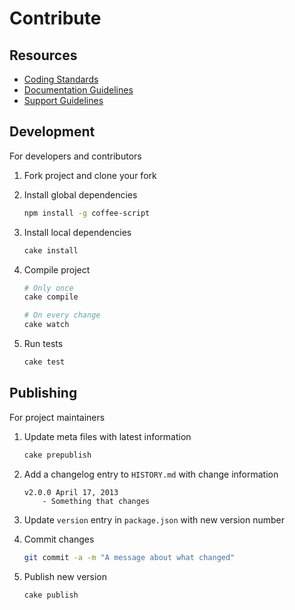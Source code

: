 <!--
v1.3.22 June 23, 2013
https://github.com/bevry/base
-->


# Contribute


## Resources

- [Coding Standards](http://learn.bevry.me/community/coding-standards)
- [Documentation Guidelines](http://learn.bevry.me/community/documentation-guidelines)
- [Support Guidelines](http://learn.bevry.me/community/support-guidelines)


## Development

For developers and contributors

1. Fork project and clone your fork

2. Install global dependencies

	``` bash
	npm install -g coffee-script
	```

3. Install local dependencies

	``` bash
	cake install
	```

4. Compile project

	``` bash
	# Only once
	cake compile

	# On every change
	cake watch
	```

5. Run tests

	``` bash
	cake test
	```


## Publishing

For project maintainers

1. Update meta files with latest information

	``` bash
	cake prepublish
	```

2. Add a changelog entry to `HISTORY.md` with change information

	```
	v2.0.0 April 17, 2013
		- Something that changes
	```

3. Update `version` entry in `package.json` with new version number

4. Commit changes

	``` bash
	git commit -a -m "A message about what changed"
	```

5. Publish new version

	``` bash
	cake publish
	```
